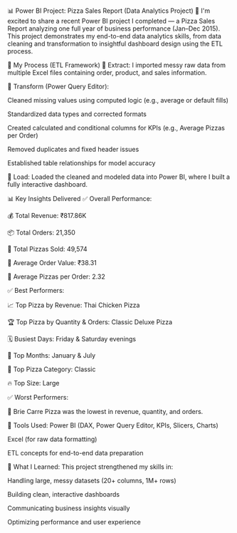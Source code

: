 📊 Power BI Project: Pizza Sales Report (Data Analytics Project)
🚀 I'm excited to share a recent Power BI project I completed — a Pizza Sales Report analyzing one full year of business performance (Jan–Dec 2015). This project demonstrates my end-to-end data analytics skills, from data cleaning and transformation to insightful dashboard design using the ETL process.

🔧 My Process (ETL Framework)
📌 Extract:
I imported messy raw data from multiple Excel files containing order, product, and sales information.

📌 Transform (Power Query Editor):

Cleaned missing values using computed logic (e.g., average or default fills)

Standardized data types and corrected formats

Created calculated and conditional columns for KPIs (e.g., Average Pizzas per Order)

Removed duplicates and fixed header issues

Established table relationships for model accuracy

📌 Load:
Loaded the cleaned and modeled data into Power BI, where I built a fully interactive dashboard.

📊 Key Insights Delivered
✅ Overall Performance:

💰 Total Revenue: ₹817.86K

📦 Total Orders: 21,350

🍕 Total Pizzas Sold: 49,574

🧮 Average Order Value: ₹38.31

🍕 Average Pizzas per Order: 2.32

✅ Best Performers:

📈 Top Pizza by Revenue: Thai Chicken Pizza

🏆 Top Pizza by Quantity & Orders: Classic Deluxe Pizza

🗓️ Busiest Days: Friday & Saturday evenings

📆 Top Months: January & July

🍕 Top Pizza Category: Classic

🔥 Top Size: Large

✅ Worst Performers:

🚫 Brie Carre Pizza was the lowest in revenue, quantity, and orders.

📌 Tools Used:
Power BI (DAX, Power Query Editor, KPIs, Slicers, Charts)

Excel (for raw data formatting)

ETL concepts for end-to-end data preparation

🎯 What I Learned:
This project strengthened my skills in:

Handling large, messy datasets (20+ columns, 1M+ rows)

Building clean, interactive dashboards

Communicating business insights visually

Optimizing performance and user experience
